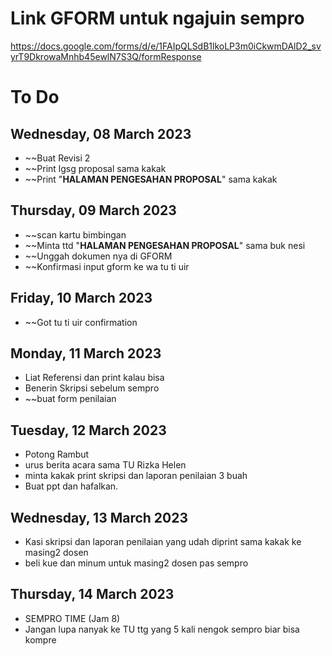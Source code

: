 # Link GFORM untuk ngajuin sempro
https://docs.google.com/forms/d/e/1FAIpQLSdB1lkoLP3m0iCkwmDAlD2_svyrT9DkrowaMnhb45ewlN7S3Q/formResponse

# To Do
## Wednesday, 08 March 2023
- ~~Buat Revisi 2
- ~~Print lgsg proposal sama kakak
- ~~Print "**HALAMAN PENGESAHAN PROPOSAL**" sama kakak

## Thursday, 09 March 2023
- ~~scan kartu bimbingan
- ~~Minta ttd "**HALAMAN PENGESAHAN PROPOSAL**" sama buk nesi
- ~~Unggah dokumen nya di GFORM
- ~~Konfirmasi input gform ke wa tu ti uir

## Friday, 10 March 2023
- ~~Got tu ti uir confirmation

## Monday, 11 March 2023
- Liat Referensi dan print kalau bisa
- Benerin Skripsi sebelum sempro
- ~~buat form penilaian

## Tuesday, 12 March 2023
- Potong Rambut
- urus berita acara sama TU Rizka Helen
- minta kakak print skripsi dan laporan penilaian 3 buah
- Buat ppt dan hafalkan.

## Wednesday, 13 March 2023
- Kasi skripsi dan laporan penilaian yang udah diprint sama kakak ke masing2 dosen
- beli kue dan minum untuk masing2 dosen pas sempro

## Thursday, 14 March 2023
- SEMPRO TIME (Jam 8)
- Jangan lupa nanyak ke TU ttg yang 5 kali nengok sempro biar bisa kompre
